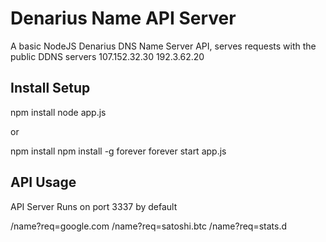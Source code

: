 # Denarius Name API Server

A basic NodeJS Denarius DNS Name Server API, serves requests with the public DDNS servers 107.152.32.30 192.3.62.20

## Install Setup
npm install
node app.js

or

npm install
npm install -g forever
forever start app.js

## API Usage

API Server Runs on port 3337 by default

/name?req=google.com
/name?req=satoshi.btc
/name?req=stats.d